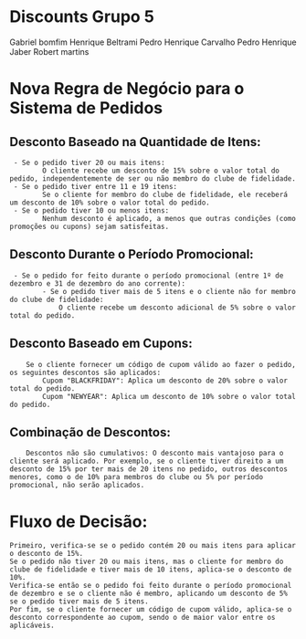 # Discounts Grupo 5
Gabriel bomfim
Henrique Beltrami
Pedro Henrique Carvalho
Pedro Henrique Jaber
Robert martins

# Nova Regra de Negócio para o Sistema de Pedidos
  ## Desconto Baseado na Quantidade de Itens:
     - Se o pedido tiver 20 ou mais itens:
            O cliente recebe um desconto de 15% sobre o valor total do pedido, independentemente de ser ou não membro do clube de fidelidade.
     - Se o pedido tiver entre 11 e 19 itens:
            Se o cliente for membro do clube de fidelidade, ele receberá um desconto de 10% sobre o valor total do pedido.
     - Se o pedido tiver 10 ou menos itens:
            Nenhum desconto é aplicado, a menos que outras condições (como promoções ou cupons) sejam satisfeitas.

  ## Desconto Durante o Período Promocional:
     - Se o pedido for feito durante o período promocional (entre 1º de dezembro e 31 de dezembro do ano corrente):
            - Se o pedido tiver mais de 5 itens e o cliente não for membro do clube de fidelidade:
                O cliente recebe um desconto adicional de 5% sobre o valor total do pedido.

  ## Desconto Baseado em Cupons:
        Se o cliente fornecer um código de cupom válido ao fazer o pedido, os seguintes descontos são aplicados:
            Cupom "BLACKFRIDAY": Aplica um desconto de 20% sobre o valor total do pedido.
            Cupom "NEWYEAR": Aplica um desconto de 10% sobre o valor total do pedido.

  ## Combinação de Descontos:
        Descontos não são cumulativos: O desconto mais vantajoso para o cliente será aplicado. Por exemplo, se o cliente tiver direito a um desconto de 15% por ter mais de 20 itens no pedido, outros descontos menores, como o de 10% para membros do clube ou 5% por período promocional, não serão aplicados.

# Fluxo de Decisão:

    Primeiro, verifica-se se o pedido contém 20 ou mais itens para aplicar o desconto de 15%.
    Se o pedido não tiver 20 ou mais itens, mas o cliente for membro do clube de fidelidade e tiver mais de 10 itens, aplica-se o desconto de 10%.
    Verifica-se então se o pedido foi feito durante o período promocional de dezembro e se o cliente não é membro, aplicando um desconto de 5% se o pedido tiver mais de 5 itens.
    Por fim, se o cliente fornecer um código de cupom válido, aplica-se o desconto correspondente ao cupom, sendo o de maior valor entre os aplicáveis.

